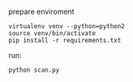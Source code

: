 prepare enviroment
```
virtualenv venv --python=python2
source venv/bin/activate
pip install -r requirements.txt
```
run:
```
python scan.py
```